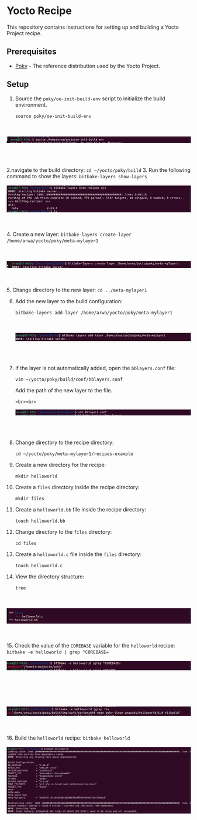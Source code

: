 # Yocto Recipe

This repository contains instructions for setting up and building a Yocto Project recipe.

## Prerequisites

- [Poky](https://www.yoctoproject.org/software-item/poky/) - The reference distribution used by the Yocto Project.

## Setup

1. Source the `poky/oe-init-build-env` script to initialize the build environment.
    ```
    source poky/oe-init-build-env
    ```

<br><br>
    ![y1](assets/y1.png)

<br><br>


2.navigate to the build directory:
    ```
    cd ~/yocto/poky/build
    ```
 3. Run the following command to show the layers:
    ```
    bitbake-layers show-layers
    ```
    <br><br>
    ![y2](assets/y2.png)

<br><br>
4. Create a new layer:
    ```
    bitbake-layers create-layer /home/arwa/yocto/poky/meta-mylayer1
    ```


 <br><br>
    ![y3](assets/y3.png)

<br><br>
5. Change directory to the new layer:
    ```
    cd ../meta-mylayer1
    ```

6. Add the new layer to the build configuration:
    ```
    bitbake-layers add-layer /home/arwa/yocto/poky/meta-mylayer1
    ```

     <br><br>
    ![y4](assets/y4.png)

<br><br>

7. If the layer is not automatically added, open the `bblayers.conf` file:
    ```
    vim ~/yocto/poky/build/conf/bblayers.conf
    ```

    Add the path of the new layer to the file.

       <br><br>
    ![y5](assets/y5.png)

<br><br>

8. Change directory to the recipe directory:
    ```
    cd ~/yocto/poky/meta-mylayer1/recipes-example
    ```

9. Create a new directory for the recipe:
    ```
    mkdir helloworld
    ```

10. Create a `files` directory inside the recipe directory:
    ```
    mkdir files
    ```

11. Create a `helloworld.bb` file inside the recipe directory:
    ```
    touch helloworld.bb
    ```

12. Change directory to the `files` directory:
    ```
    cd files
    ```

13. Create a `helloworld.c` file inside the `files` directory:
    ```
    touch helloworld.c
    ```

14. View the directory structure:
    ```
    tree
    ```
<br><br>
    ![y6](assets/y6.png)

<br><br>
15. Check the value of the `COREBASE` variable for the `helloworld` recipe:
    ```
    bitbake -e helloworld | grep ^COREBASE=
    ```
    <br><br>
    ![y7](assets/y7.png)

<br><br>

 <br><br>
    ![y8](assets/y8.png)

<br><br>
16. Build the `helloworld` recipe:
    ```
    bitbake helloworld
    ```
<br><br>
    ![y9](assets/y9.png)

<br><br>